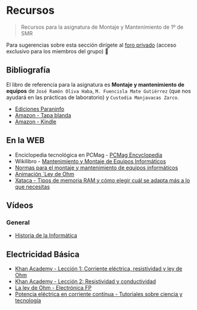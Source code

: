 # Recursos

> Recursos para la asignatura de Montaje y Mantenimiento de 1º de SMR

Para sugerencias sobre esta sección dirígete al [foro privado](https://github.com/orgs/1smrIE/discussions) (acceso exclusivo para los miembros del grupo) 🚧

## Bibliografía

El libro de referencia para la asignatura es **Montaje y mantenimiento de equipos** de `José Ramón Oliva Haba`, `M. Fuencisla Mate Gutiérrez` (que nos ayudará en las prácticas de laboratorio) y `Custodia Manjavacas Zarco`.


- [Ediciones Paraninfo](https://www.paraninfo.es/catalogo/9788428340816/montaje-y-mantenimiento-de-equipos-3-%C2%AA-edicion-)
- [Amazon - Tapa blanda](https://www.amazon.es/Montaje-mantenimiento-equipos-3-%C2%AA-edici%C3%B3n/dp/8428340811)
- [Amazon - Kindle](https://www.amazon.es/Montaje-mantenimiento-equipos-edici%C3%B3n-2019-ebook/dp/B07WPPJYT5)

## En la WEB

- Enciclopedia tecnológica en PCMag - [PCMag Encyclopedia](https://www.pcmag.com/encyclopedia)
- Wikilibro - [Mantenimiento y Montaje de Equipos Informáticos](https://es.wikibooks.org/wiki/Mantenimiento_y_Montaje_de_Equipos_Inform%C3%A1ticos)
- [Normas para el montaje y mantenimiento de equipos informáticos](https://www.eniun.com/normas-montaje-mantenimiento-equipos-informaticos/)
- [Animación `Ley de Ohm](https://phet.colorado.edu/sims/html/ohms-law/latest/ohms-law_all.html)
- [Xataca - Tipos de memoria RAM y cómo elegir cuál se adapta más a lo que necesitas](https://www.xataka.com/basics/tipos-memoria-ram-como-elegir-cual-se-adapta-a-que-necesitas)

## Vídeos

### General

- [Historia de la Informática](https://youtu.be/6sTPEtzNIsA?si=7xH0Cxx1pmHopB80)

## Electricidad Básica

- [Khan Academy - Lección 1: Corriente eléctrica, resistividad y ley de Ohm](https://es.khanacademy.org/science/ap-physics-1/ap-circuits-topic/current-ap/v/circuits-part-1)
- [Khan Academy - Lección 2: Resistividad y conductividad](https://youtu.be/LQuOM-sTN6o)
- [La ley de Ohm - Electrónica FP](https://www.youtube.com/watch?v=0GN5w4EMHCw)
- [Potencia eléctrica en corriente contínua - Tutoriales sobre ciencia y tecnología](https://www.youtube.com/watch?v=dlANS1i21sM)
